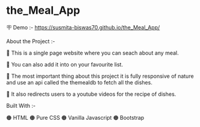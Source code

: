 # the_Meal_App
🪧 Demo :- https://susmita-biswas70.github.io/the_Meal_App/

About the Project :-

🔴 This is a single page website where you can seach about any meal.

🔴 You can also add it into on your favourite list.

🔴 The most important thing about this project it is fully responsive of nature and use an api called the themealdb to fetch all the dishes.

🔴 It also redirects users to a youtube videos for the recipe of dishes.

 Built With :-

🟠 HTML 🟠 Pure CSS 🟠 Vanilla Javascript 🟠 Bootstrap
